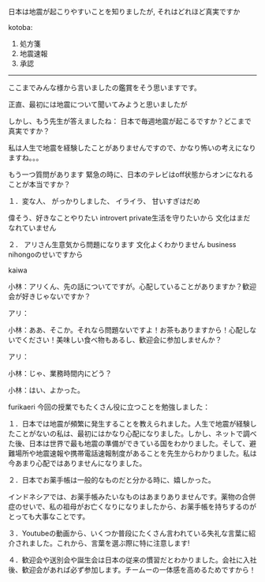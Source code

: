 日本は地震が起こりやすいことを知りましたが,
それはどれほど真実ですか

kotoba:
1. 処方箋
2. 地震速報
3. 承認
---
ここまでみんな様から言いましたの鑑賞をそう思いますです。

正直、最初には地震について聞いてみようと思いましたが

しかし、もう先生が答えましたね：
日本で毎週地震が起こるですか？どこまで真実ですか？

私は人生で地震を経験したことがありませんですので、かなり怖いの考えになりますね。。。

もう一つ質問があります
緊急の時に、日本のテレビはoff状態からオンになれることが本当ですか？


１．変な人、
がっかりしました、
イライラ、
甘いすぎはだめ

偉そう、好きなことやりたい
introvert
private生活を守りたいから
文化はまだなれていません

２．
アリさん生意気から問題になります
文化よくわかりません
business nihongoのせいですから


kaiwa

小林：アリくん、先の話についてですが。心配していることがありますか？歓迎会が好きじゃないですか？

アリ：

小林：ああ、そこか。それなら問題ないですよ！お茶もありますから！心配しないでください！美味しい食べ物もあるし、歓迎会に参加しませんか？

アリ：

小林：じゃ、業務時間内にどう？

小林：はい、よかった。




furikaeri
今回の授業でもたくさん役に立つことを勉強しました：



１．日本では地震が頻繁に発生することを教えられました。人生で地震が経験したことがないの私は、最初にはかなり心配になりました。しかし、ネットで調べた後、日本は世界で最も地震の準備ができている国をわかりました。そして、避難場所や地震速報や携帯電話速報制度があることを先生からわかりました。私は今あまり心配ではありませんになりました。



２．日本でお薬手帳は一般的なものだと分かる時に、嬉しかった。

インドネシアでは、お薬手帳みたいなものはあまりありませんです。薬物の合併症のせいで、私の祖母がお亡くなりになりましたから、お薬手帳を持ちするのがとっても大事なことです。



３．Youtubeの動画から、いくつか普段にたくさん言われている失礼な言葉に紹介されました。これから、言葉を選ぶ際に特に注意します!



４．歓迎会や送別会や誕生会は日本の従来の慣習だとわかりました。会社に入社後、歓迎会があれば必ず参加します。チームーの一体感を高めるためですから！
